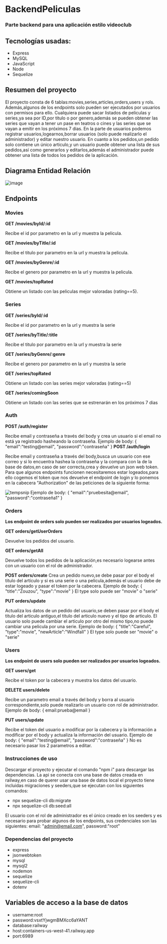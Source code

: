 # BackendPeliculas

### Parte backend para una aplicación estilo videoclub
## Tecnologías usadas:
- Express
- MySQL
- JavaScript
- Node
- Sequelize

## Resumen del proyecto
El proyecto consta de 6 tablas:movies,series,articles,orders,users y rols. Además,algunos de los endpoints solo pueden ser ejecutados por usuarios con permisos para ello. 
Cualquiera puede sacar listados de peliculas y series,ya sea por ID,por titulo o por genero,además se pueden obtener las series que vayan a tener un pase en teatros o cines y las series que se vayan a emitir en los próximos 7 dias.
En la parte de usuarios podemos registrar usuarios,logearnos,borrar usuarios (solo puede realizarlo el administrador) y editar nuestro usuario. En cuanto a los pedidos,un pedido solo contiene un único articulo,y un usuario puede obtener una lista de sus pedidos,así como generarlos y editarlos,además el administrador puede obtener una lista de todos los pedidos de la aplicación.
## Diagrama Entidad Relación

![image](https://user-images.githubusercontent.com/50781684/200440159-3ac5eece-c8d2-48a3-8b24-98f3d3347cfd.png)

## Endpoints
### Movies

**GET /movies/byId/:id**

Recibe el id por parametro en la url y muestra la pelicula.

**GET /movies/byTitle/:id**

Recibe el titulo por parametro en la url y muestra la pelicula.

**GET /movies/byGenre/:id**

Recibe el genero por parametro en la url y muestra la pelicula.

**GET /movies/topRated**

Obtiene un listado con las peliculas mejor valoradas (rating==5).

### Series

**GET /series/byId/:id**

Recibe el id por parametro en la url y muestra la serie

**GET /series/byTitle/:title**

Recibe el titulo por parametro en la url y muestra la serie

**GET /series/byGenre/:genre**

Recibe el genero por parametro en la url y muestra la serie

**GET /series/topRated**

Obtiene un listado con las series mejor valoradas (rating==5)

**GET /series/comingSoon**

Obtiene un listado con las series que se estrenarán en los próximos 7 dias

### Auth
**POST /auth/register**

Recibe email y contraseña a través del body y crea un usuario si el email no está ya registrado hasheando la contraseña.
Ejemplo de body:
{
  "email":"testing@email",
  "password":"contraseña"
}
**POST /auth/login**

Recibe email y contraseña a través del body,busca un usuario con ese correo y si lo encuentra hashea la contraseña y la compara con la de la base de datos,en caso de ser correcta,crea y devuelve un json web token.
Para que algunos endpoints funcionen necesitaremos estar logeados,para ello cogemos el token que nos devuelve el endpoint de login y lo ponemos en la cabecera "Authorization" de las peticiones de la siguiente forma:

![tempsnip](https://user-images.githubusercontent.com/50781684/200200244-c177a43b-6ab5-42b5-ba2a-37527b47e9b3.png)
Ejemplo de body:
{
  "email":"pruebesita@email",
  "password":"contraseña1"
}
### Orders
**Los endpoint de orders solo pueden ser realizados por usuarios logeados.**

**GET orders/getUserOrders**

Devuelve los pedidos del usuario.

**GET orders/getAll**

Devuelve todos los pedidos de la aplicación,es necesario logearse antes con un usuario con el rol de administrador.

**POST orders/create**
Crea un pedido nuevo,se debe pasar por el body el titulo del artículo y si es una serie o una pelicula,además el usuario debe de estar logeado y pasar el token por la cabecera.
Ejemplo de body:
{
  "title":"Zouzou",
  "type":"movie"
}
El type solo puede ser "movie" o "serie"

**PUT orders/update**

Actualiza los datos de un pedido del usuario,se deben pasar por el body el titulo del articulo antiguo,el titulo del articulo nuevo y el tipo de articulo. El usuario solo puede cambiar el articulo por otro del mismo tipo,no puede cambiar una pelicula por una serie.
Ejemplo de body:
{
  "title":"Careful",
  "type":"movie",
  "newArticle":"Windfall"
}
El type solo puede ser "movie" o "serie"

### Users
**Los endpoint de users solo pueden ser realizados por usuarios logeados.**

**GET users/get**

Recibe el token por la cabecera y muestra los datos del usuario.

**DELETE users/delete**

Recibe un parametro email a través del body y borra al usuario correspondiente,solo puede realizarlo un usuario con rol de administrador.
Ejemplo de body:
{
    email:prueba@email
}

**PUT users/update**

Recibe el token del usuario a modificar por la cabecera y la información a modificar por el body y actualiza la información del usuario.
Ejemplo de body:
{
  "email":"testing@email",
  "password":"contraseña"
}
No es necesario pasar los 2 parametros a editar.
### Instrucciones de uso
Descargar el proyecto y ejecutar el comando "npm i" para descargar las dependencias. La api se conecta con una base de datos creada en railway,en caso de querer usar una base de datos local el proyecto tiene incluidas migraciones y seeders,que se ejecutan con los siguientes comandos:
- npx sequelize-cli db:migrate
- npx sequelize-cli db:seed:all

El usuario con el rol de administrador es el único creado en los seeders y es necesario para probar algunos de los endpoints, sus credenciales son las siguientes:
        email: "admin@email.com",
        password:"root"

### Dependencias del proyecto
- express
- jsonwebtoken
- mysql
- mysql2
- nodemon
- sequelize
- sequelize-cli
- dotenv

## Variables de acceso a la base de datos
- username:root
- password:vsxtYjwgmBMXcc6aYANT
- database:railway
- host:containers-us-west-41.railway.app
- port:6989
